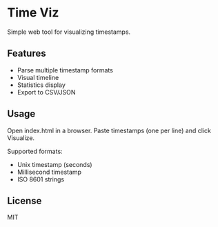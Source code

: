 # Time Viz

Simple web tool for visualizing timestamps.

## Features

- Parse multiple timestamp formats
- Visual timeline
- Statistics display
- Export to CSV/JSON

## Usage

Open index.html in a browser. Paste timestamps (one per line) and click Visualize.

Supported formats:
- Unix timestamp (seconds)
- Millisecond timestamp
- ISO 8601 strings

## License

MIT